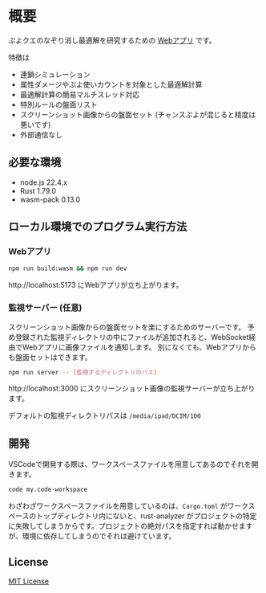 # 概要

ぷよクエのなぞり消し最適解を研究するための [Webアプリ](https://pikumist.github.io/puyomist/) です。

特徴は

- 連鎖シミュレーション
- 属性ダメージやぷよ使いカウントを対象とした最適解計算
- 最適解計算の簡易マルチスレッド対応
- 特別ルールの盤面リスト
- スクリーンショット画像からの盤面セット (チャンスぷよが混じると精度は悪いです)
- 外部通信なし

## 必要な環境

- node.js 22.4.x
- Rust 1.79.0
- wasm-pack 0.13.0

## ローカル環境でのプログラム実行方法

### Webアプリ

```sh
npm run build:wasm && npm run dev
```

http://localhost:5173 にWebアプリが立ち上がります。

### 監視サーバー (任意)

スクリーンショット画像からの盤面セットを楽にするためのサーバーです。
予め登録された監視ディレクトリの中にファイルが追加されると、WebSocket経由でWebアプリに画像ファイルを通知します。
別になくても、Webアプリからも盤面セットはできます。

```sh
npm run server -- [監視するディレクトリのパス]
```

http://localhost:3000 にスクリーンショット画像の監視サーバーが立ち上がります。

デフォルトの監視ディレクトリパスは `/media/ipad/DCIM/100`

## 開発

VSCodeで開発する際は、ワークスペースファイルを用意してあるのでそれを開きます。

```sh
code my.code-workspace
```

わざわざワークスペースファイルを用意しているのは、`Cargo.toml` がワークスペースのトップディレクトリ内にないと、rust-analyzer がプロジェクトの特定に失敗してしまうからです。プロジェクトの絶対パスを指定すれば動かせますが、環境に依存してしまうのでそれは避けています。

## License

[MIT License](LICENSE)
